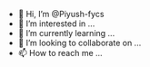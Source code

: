 - 👋 Hi, I’m @Piyush-fycs
- 👀 I’m interested in ...
- 🌱 I’m currently learning ...
- 💞️ I’m looking to collaborate on ...
- 📫 How to reach me ...

<!---
Piyush-fycs/Piyush-fycs is a ✨ special ✨ repository because its `README.md` (this file) appears on your GitHub profile.
You can click the Preview link to take a look at your changes.
--->
